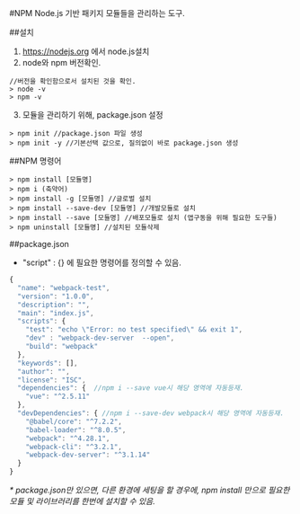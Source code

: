 #NPM
Node.js 기반 패키지 모듈들을 관리하는 도구.

##설치
1. https://nodejs.org 에서 node.js설치
2. node와 npm 버전확인.
```
//버전을 확인함으로서 설치된 것을 확인.
> node -v 
> npm -v
```
3. 모듈을 관리하기 위해, package.json 설정
```
> npm init //package.json 파일 생성
> npm init -y //기본선택 값으로, 질의없이 바로 package.json 생성
```

##NPM 명령어
```
> npm install [모듈명]
> npm i (축약어)
> npm install -g [모듈명] //글로벌 설치
> npm install --save-dev [모듈명] //개발모듈로 설치
> npm install --save [모듈명] //배포모듈로 설치 (앱구동을 위해 필요한 도구들)
> npm uninstall [모듈명] //설치된 모듈삭제
```

##package.json
* "script" : {} 에 필요한 명령어를 정의할 수 있음.
```javascript
{
  "name": "webpack-test",
  "version": "1.0.0",
  "description": "",
  "main": "index.js",
  "scripts": {
    "test": "echo \"Error: no test specified\" && exit 1",
    "dev" : "webpack-dev-server  --open",
    "build": "webpack"
  },
  "keywords": [],
  "author": "",
  "license": "ISC",
  "dependencies": {  //npm i --save vue시 해당 영역에 자동등재.
    "vue": "^2.5.11"
  },
  "devDependencies": { //npm i --save-dev webpack시 해당 영역에 자동등재.
    "@babel/core": "^7.2.2",
    "babel-loader": "^8.0.5",
    "webpack": "^4.28.1",
    "webpack-cli": "^3.2.1",
    "webpack-dev-server": "^3.1.14"
  }
}
```
*\* package.json만 있으면, 다른 환경에 세팅을 할 경우에, npm install 만으로 필요한 모듈 및 라이브러리를 한번에 설치할 수 있음.*
